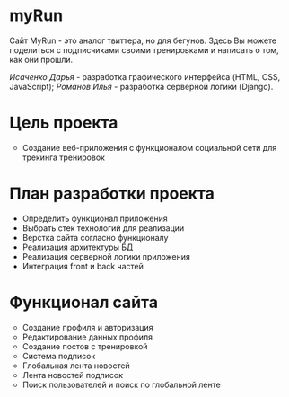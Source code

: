 # myRun

Сайт MyRun - это аналог твиттера, но для бегунов. 
Здесь Вы можете поделиться с подписчиками своими тренировками и написать о том, как они прошли. 

<i> Исаченко Дарья</i> - разработка графического интерфейса (HTML, CSS, JavaScript);
<i>Романов Илья</i> - разработка серверной логики (Django). 

<h1>Цель проекта</h1>
<ul type="circle">
  <li>Создание веб-приложения с функционалом социальной сети для трекинга тренировок</li>
</ul>

<h1>План разработки проекта</h1>
<ul>
  <li>Определить функционал приложения</li>
  <li>Выбрать стек технологий для реализации</li>
  <li>Верстка сайта согласно функционалу</li>
  <li>Реализация архитектуры БД</li>
  <li>Реализация серверной логики приложения</li>
  <li>Интеграция front и back частей</li>
</ul>

<h1>Функционал сайта</h1>
<ul type="circle">
  <li>Создание профиля и авторизация</li>
  <li>Редактирование данных профиля</li>
  <li>Создание постов с тренировкой</li>
  <li>Система подписок</li>
  <li>Глобальная лента новостей</li>
  <li>Лента новостей подписок</li>
  <li>Поиск пользователей и поиск по глобальной ленте</li>
</ul>
